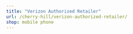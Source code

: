 ```yaml
---
title: "Verizon Authorized Retailer"
url: /cherry-hill/verizon-authorized-retailer/
shop: mobile phone
---
```

